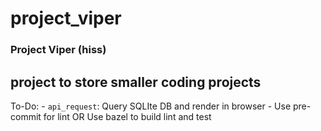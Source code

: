 # project_viper
### Project Viper (hiss)

## project to store smaller coding projects
To-Do:
    - `api_request`: Query SQLIte DB and render in browser
    - Use pre-commit for lint OR Use bazel to build lint and test
